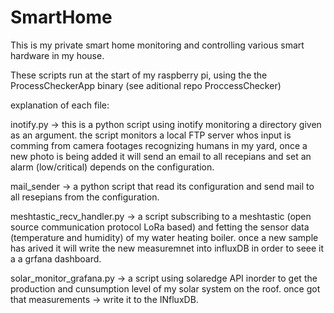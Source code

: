 # SmartHome
This is my private smart home monitoring and controlling various  smart hardware in my house.


These scripts run at the start of my raspberry pi, using the the ProcessCheckerApp binary (see aditional repo ProccessChecker)

explanation of each file:

inotify.py -> this is a python script using inotify monitoring a directory given as an argument. the script monitors a local FTP server whos input is comming from camera footages recognizing humans in my yard, once a new photo is being added it will send an email to all recepians and set an alarm (low/critical) depends on the configuration.

mail_sender -> a python script that read its configuration and send mail to all resepians from the configuration.

meshtastic_recv_handler.py -> a script subscribing to a meshtastic (open source communication protocol LoRa based) and fetting the sensor data (temperature and humidity) of my water heating boiler. once a new sample has arived it will write the new measuremnet into influxDB in order to seee it a a grfana dashboard.

solar_monitor_grafana.py -> a script using solaredge API inorder to get the production and cunsumption level of my solar system on the roof. once got that measurements -> write it to the INfluxDB. 




